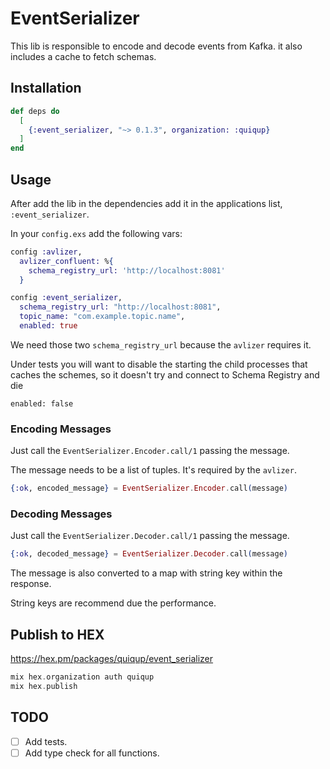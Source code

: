 # EventSerializer

This lib is responsible to encode and decode events from Kafka. it also includes a cache to fetch schemas.

## Installation

```elixir
def deps do
  [
    {:event_serializer, "~> 0.1.3", organization: :quiqup}
  ]
end
```

## Usage

After add the lib in the dependencies add it in the applications list, `:event_serializer`.

In your `config.exs` add the following vars:

```elixir
config :avlizer,
  avlizer_confluent: %{
    schema_registry_url: 'http://localhost:8081'
  }

config :event_serializer,
  schema_registry_url: "http://localhost:8081",
  topic_name: "com.example.topic.name",
  enabled: true
```
We need those two `schema_registry_url` because the `avlizer` requires it.

Under tests you will want to disable the starting the child processes that
caches the schemes, so it doesn't try and connect to Schema Registry and die
```
enabled: false
```

### Encoding Messages

Just call the `EventSerializer.Encoder.call/1` passing the message.

The message needs to be a list of tuples. It's required by the `avlizer`.

```elixir
{:ok, encoded_message} = EventSerializer.Encoder.call(message)
```

### Decoding Messages

Just call the `EventSerializer.Decoder.call/1` passing the message.

```elixir
{:ok, decoded_message} = EventSerializer.Decoder.call(message)
```

The message is also converted to a map with string key within the response.

String keys are recommend due the performance.

## Publish to HEX

https://hex.pm/packages/quiqup/event_serializer

```elixir
mix hex.organization auth quiqup
mix hex.publish
```

## TODO

- [ ] Add tests.
- [ ] Add type check for all functions.
